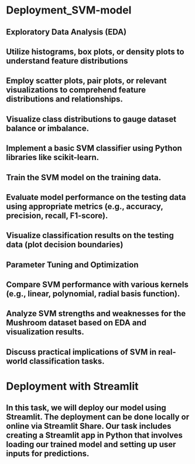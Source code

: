 # Deployment_SVM-model

## Exploratory Data Analysis (EDA)
## Utilize histograms, box plots, or density plots to understand feature distributions
## Employ scatter plots, pair plots, or relevant visualizations to comprehend feature distributions and relationships.
## Visualize class distributions to gauge dataset balance or imbalance.
## Implement a basic SVM classifier using Python libraries like scikit-learn.
## Train the SVM model on the training data.
## Evaluate model performance on the testing data using appropriate metrics (e.g., accuracy, precision, recall, F1-score).
## Visualize classification results on the testing data (plot decision boundaries)
## Parameter Tuning and Optimization
## Compare SVM performance with various kernels (e.g., linear, polynomial, radial basis function).
## Analyze SVM strengths and weaknesses for the Mushroom dataset based on EDA and visualization results.
## Discuss practical implications of SVM in real-world classification tasks.

# Deployment with Streamlit
## In this task, we will deploy our model using Streamlit. The deployment can be done locally or online via Streamlit Share. Our task includes creating a Streamlit app in Python that involves loading our trained model and setting up user inputs for predictions.
